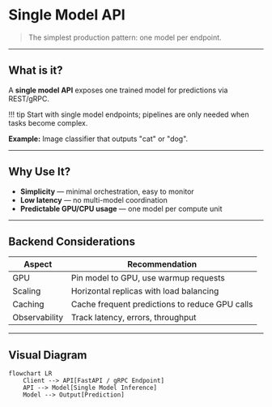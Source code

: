 # Single Model API

> The simplest production pattern: one model per endpoint.

---

## What is it?

A **single model API** exposes one trained model for predictions via REST/gRPC.

!!! tip
    Start with single model endpoints; pipelines are only needed when tasks become complex.

**Example:** Image classifier that outputs "cat" or "dog".

---

## Why Use It?

* **Simplicity** — minimal orchestration, easy to monitor  
* **Low latency** — no multi-model coordination  
* **Predictable GPU/CPU usage** — one model per compute unit

---

## Backend Considerations

| Aspect        | Recommendation                                 |
| ------------- | ---------------------------------------------- |
| GPU           | Pin model to GPU, use warmup requests          |
| Scaling       | Horizontal replicas with load balancing        |
| Caching       | Cache frequent predictions to reduce GPU calls |
| Observability | Track latency, errors, throughput              |

---

## Visual Diagram

```mermaid
flowchart LR
    Client --> API[FastAPI / gRPC Endpoint]
    API --> Model[Single Model Inference]
    Model --> Output[Prediction]
```
